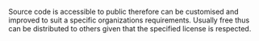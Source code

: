 Source code is accessible to public therefore can be customised and improved to suit a specific organizations requirements. Usually free thus can be distributed to others given that the specified license is respected.
